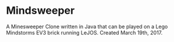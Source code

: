 # Mindsweeper
A Minesweeper Clone written in Java that can be played on a Lego Mindstorms EV3 brick running LeJOS. Created March 19th, 2017.
